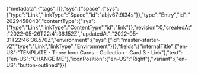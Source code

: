 {"metadata":{"tags":[]},"sys":{"space":{"sys":{"type":"Link","linkType":"Space","id":"abjv67t9l34s"}},"type":"Entry","id":"2029458043","contentType":{"sys":{"type":"Link","linkType":"ContentType","id":"link"}},"revision":0,"createdAt":"2022-05-26T22:41:36.152Z","updatedAt":"2022-05-31T22:46:36.570Z","environment":{"sys":{"id":"master-starter-v2","type":"Link","linkType":"Environment"}}},"fields":{"internalTitle":{"en-US":"TEMPLATE - Three Icon Cards - Collection - Card 3 - Link"},"text":{"en-US":"CHANGE ME"},"iconPosition":{"en-US":"Right"},"variant":{"en-US":"button-outlined"}}}